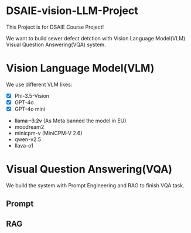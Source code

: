 # DSAIE-vision-LLM-Project
This Project is for DSAIE Course Project!

We want to build sewer defect detction with Vision Language Model(VLM) Visual Question Answering(VQA) system.

# Vision Language Model(VLM)

We use different VLM likes:

- [x] Phi-3.5-Vision 
- [x] GPT-4o
- [x] GPT-4o mini
- ~~llama -3.2v~~ (As Meta banned the model in EU)
- moodream2
- minicpm-v (MiniCPM-V 2.6)
- qwen-v2.5
- llava-o1

# Visual Question Answering(VQA)

We build the system with Prompt Engineering and RAG to finish VQA task.

## Prompt

## RAG
